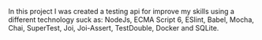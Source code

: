 In this project I was created a testing api for improve my skills using a different technology suck as: NodeJs, ECMA Script 6, ESlint, Babel, Mocha, Chai, SuperTest, Joi, Joi-Assert, TestDouble, Docker and SQLite.